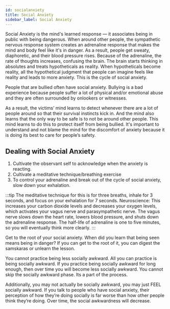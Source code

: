 ```yaml
---
id: socialanxiety
title: Social Anxiety
sidebar_label: Social Anxiety
---
```


Social Anxiety is the mind's learned response — it associates being in public with being dangerous. When around other people, the sympathetic nervous response system creates an adrenaline response that makes the mind and body feel like it's in danger. As a result, people get sweaty, diaphoretic, and their blood pressure rises. Because of the adrenaline, the rate of thoughts increases, confusing the brain. The brain starts thinking in absolutes and treats hypotheticals as reality. When hypotheticals become reality, all the hypothetical judgment that people can imagine feels like reality and leads to more anxiety. This is the cycle of social anxiety.

People that are bullied often have social anxiety. Bullying is a bad experience because people suffer a lot of physical and/or emotional abuse and they are often surrounded by onlookers or witnesses.

As a result, the victims’ mind learns to detect whenever there are a lot of people around so that their survival instincts kick in. And the mind also learns that the only way to be safe is to not be around other people. This mind learns to do this to protect itself from being bullied. It's important to understand and not blame the mind for the discomfort of anxiety because it is doing its best to care for people’s safety.

## Dealing with Social Anxiety
1. Cultivate the observant self to acknowledge when the anxiety is reacting.
2. Cultivate a meditative technique/breathing exercise
3. To control your adrenaline and break out of the cycle of social anxiety, slow down your exhalation.

:::tip The meditative technique for this is for three breaths, inhale for 3 seconds, and focus on your exhalation for 7 seconds.
Neuroscience: This increases your carbon dioxide levels and decreases your oxygen levels, which activates your vagus nerve and parasympathetic nerve. The vagus nerve slows down the heart rate, lowers blood pressure, and shuts down the adrenaline response. The half-life of adrenaline is one to five minutes, so you will eventually think more clearly.
:::

Get to the root of your social anxiety. When did you learn that being seen means being in danger? If you can get to the root of it, you can digest the samskaras or unlearn the lesson.

You cannot practice being less socially awkward. All you can practice is being socially awkward. If you practice being socially awkward for long enough, then over time you will become less socially awkward. You cannot skip the socially awkward phase. Its a part of the process.

Additionally, you may not actually be socially awkward, you may just FEEL socially awkward. If you talk to people who have social anxiety, their perception of how they’re doing socially is far worse than how other people think they’re doing. Over time, the social awkwardness will decrease.
